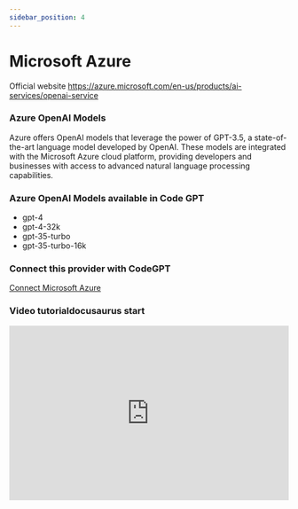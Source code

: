 ```yaml
---
sidebar_position: 4
---
```


# Microsoft Azure

Official website https://azure.microsoft.com/en-us/products/ai-services/openai-service

### Azure OpenAI Models

Azure offers OpenAI models that leverage the power of GPT-3.5, a state-of-the-art language model developed by OpenAI. These models are integrated with the Microsoft Azure cloud platform, providing developers and businesses with access to advanced natural language processing capabilities.

### Azure OpenAI Models available in Code GPT

- gpt-4
- gpt-4-32k
- gpt-35-turbo
- gpt-35-turbo-16k

### Connect this provider with CodeGPT

[Connect Microsoft Azure](https://docs.codegpt.co/docs/tutorial-basics/installation#microsoft-azure)

### Video tutorialdocusaurus start

<iframe width="100%" height="315" src="https://www.youtube.com/embed/bIChZZjgE_k?si=YIED37k2djgG6-ch" title="YouTube video player" frameborder="0" allow="accelerometer; autoplay; clipboard-write; encrypted-media; gyroscope; picture-in-picture; web-share" allowfullscreen></iframe>
